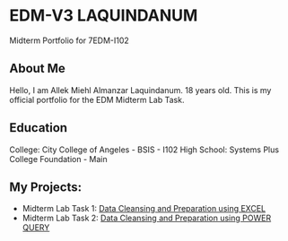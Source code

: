 # EDM-V3 LAQUINDANUM
Midterm Portfolio for 7EDM-I102
## About Me
Hello, I am Allek Miehl Almanzar Laquindanum. 18 years old. This is my official portfolio for the EDM Midterm Lab Task.
## Education
College: City College of Angeles - BSIS - I102
High School: Systems Plus College Foundation - Main

## My Projects:
- Midterm Lab Task 1: [Data Cleansing and Preparation using EXCEL](Midterm%20Task%201/README.md)
- Midterm Lab Task 2: [Data Cleansing and Preparation using POWER QUERY]()

